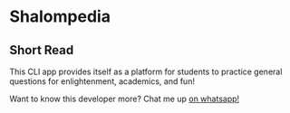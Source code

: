 # Shalompedia
## Short Read
This CLI app provides itself as a platform for students to practice general questions for enlightenment, academics, and fun!

Want to know this developer more? Chat me up [on whatsapp!](https://wa.me/+2349137287950)